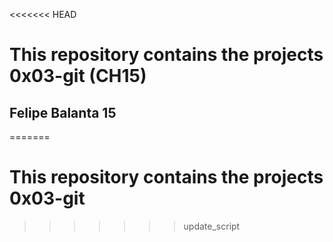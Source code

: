 
<<<<<<< HEAD
# This repository contains the projects 0x03-git (CH15)
## Felipe Balanta 15
=======
# This repository contains the projects 0x03-git
>>>>>>> update_script
